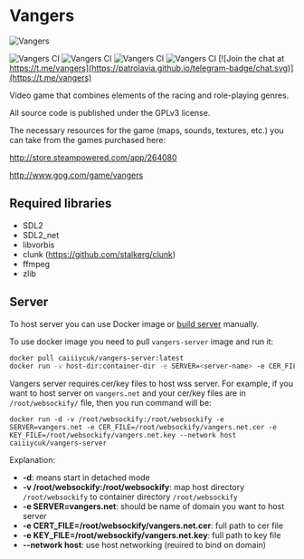 # Vangers #

![Vangers](http://cdn.akamai.steamstatic.com/steam/apps/264080/header.jpg?t=1447359431)

![Vangers CI](https://github.com/KranX/Vangers/workflows/Vangers%20Linux%20Build/badge.svg)
![Vangers CI](https://github.com/KranX/Vangers/workflows/Vangers%20Windows%2064bit%20Build/badge.svg)
![Vangers CI](https://github.com/KranX/Vangers/workflows/Vangers%20Windows%2032bit%20Build/badge.svg)
![Vangers CI](https://github.com/KranX/Vangers/workflows/Vangers%20MacOS%20Build/badge.svg)
[![Join the chat at https://t.me/vangers](https://patrolavia.github.io/telegram-badge/chat.svg)](https://t.me/vangers)


Video game that combines elements of the racing and role-playing genres.

All source code is published under the GPLv3 license.

The necessary resources for the game (maps, sounds, textures, etc.) you can take from the games purchased here:

http://store.steampowered.com/app/264080

http://www.gog.com/game/vangers

## Required libraries ##

* SDL2
* SDL2_net
* libvorbis
* clunk (https://github.com/stalkerg/clunk)
* ffmpeg
* zlib

## Server

To host server you can use Docker image or [build server](https://github.com/KranX/Vangers/wiki/Starting-up-server-compatible-with-web-&-native-versions)
manually.

To use docker image you need to pull `vangers-server` image and run it:

```sh
docker pull caiiiycuk/vangers-server:latest
docker run -v host-dir:container-dir -e SERVER=<server-name> -e CER_FILE=<path-to-cer-file> -e KEY_FILE=<path-to-key-file> caiiiycuk/vangers-server:latest
```

Vangers server requires cer/key files to host wss server.
For example, if you want to host server on `vangers.net` and your cer/key files are in `/root/websockify/` file, then you run command will be:

```
docker run -d -v /root/websockify:/root/websockify -e SERVER=vangers.net -e CER_FILE=/root/websockify/vangers.net.cer -e KEY_FILE=/root/websockify/vangers.net.key --network host caiiiycuk/vangers-server
```

Explanation:
* **-d**: means start in detached mode
* **-v /root/websockify:/root/websockify**: map host directory `/root/websockify` to container directory `/root/websockify`
* **-e SERVER=vangers.net**: should be name of domain you want to host server
* **-e CERT_FILE=/root/websockify/vangers.net.cer**: full path to cer file
* **-e KEY_FILE=/root/websockify/vangers.net.key**: full path to key file
* **--network host**: use host networking (reuired to bind on domain)